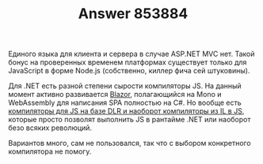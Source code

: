 ﻿---
title: "Answer 853884"
se.owner.user_id: 176051
se.owner.display_name: "Kyubey"
se.owner.link: "https://ru.stackoverflow.com/users/176051/kyubey"
se.answer_id: 853884
se.question_id: 853229
se.post_type: answer
se.score: 2
se.is_accepted: False
---
<p>Единого языка для клиента и сервера в случае ASP.NET MVC нет. Такой бонус на проверенных временем платформах существует только для JavaScript в форме Node.js (собственно, киллер фича сей штуковины).</p>

<p>Для .NET есть разной степени сырости компиляторы JS. На данный момент активно развивается <a href="https://github.com/aspnet/Blazor" rel="nofollow noreferrer">Blazor</a>, полагающийся на Mono и WebAssembly для написания SPA полностью на C#. Но вообще есть <a href="https://www.google.ru/search?q=.net+js+compiler" rel="nofollow noreferrer">компиляторы для JS на базе DLR и наоборот компиляторы из IL в JS</a>, которые просто позволят выполнить JS в рантайме .NET или наоборот безо всяких революций.</p>

<p>Вариантов много, сам не пользовался, так что с выбором конкретного компилятора не помогу.</p>
